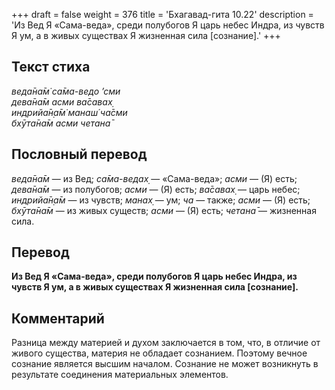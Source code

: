 +++
draft = false
weight = 376
title = 'Бхагавад-гита 10.22'
description = 'Из Вед Я «Сама-веда», среди полубогов Я царь небес Индра, из чувств Я ум, а в живых существах Я жизненная сила [сознание].'
+++

## Текст стиха

_веда̄на̄м̇ са̄ма-ведо ’сми  
дева̄на̄м асми ва̄савах̣  
индрийа̄н̣а̄м̇ манаш́ ча̄сми  
бхӯта̄на̄м асми четана̄_

## Пословный перевод

_веда̄на̄м_ — из Вед; _са̄ма_\-_ведах̣_ — «Сама-веда»; _асми_ — (Я) есть; _дева̄на̄м_ — из полубогов; _асми_ — (Я) есть; _ва̄савах̣_ — царь небес; _индрийа̄н̣а̄м_ — из чувств; _манах̣_ — ум; _ча_ — также; _асми_ — (Я) есть; _бхӯта̄на̄м_ — из живых существ; _асми_ — (Я) есть; _четана̄_ — жизненная сила.

## Перевод

**Из Вед Я «Сама-веда», среди полубогов Я царь небес Индра, из чувств Я ум, а в живых существах Я жизненная сила \[сознание\].**

## Комментарий

Разница между материей и духом заключается в том, что, в отличие от живого существа, материя не обладает сознанием. Поэтому вечное сознание является высшим началом. Сознание не может возникнуть в результате соединения материальных элементов.

